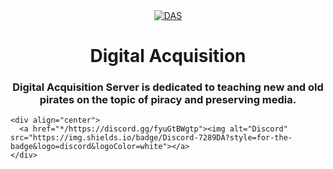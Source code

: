 <div align="center">
  <a href="https://das-drive.cyou"><img src="https://github.com/diedoesmc/diedoesmc.github.io/blob/main/img/das.png" alt="DAS"></a>
   <h1 align="center">Digital Acquisition</h1>
    <h3 align="center">Digital Acquisition Server is dedicated to teaching new and old pirates on the topic of piracy and preserving media.</h3>
</div>

    <div align="center">
      <a href="*/https://discord.gg/fyuGtBWgtp"><img alt="Discord" src="https://img.shields.io/badge/Discord-7289DA?style=for-the-badge&logo=discord&logoColor=white"></a>
    </div>
